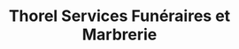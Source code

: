 ---
title: "Thorel Services Funéraires et Marbrerie"
url: /sains-en-gohelle/thorel-services-funeraires-et-marbrerie/
shop: Bestattungen
---